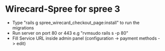 # Wirecard-Spree for spree 3

* Type "rails g spree_wirecard_checkout_page:install" to run the migrations
* Run server on port 80 or 443 e.g "rvmsudo rails s -p 80"
* Fill Service URL inside admin panel (configuration -> payment methods -> edit)


